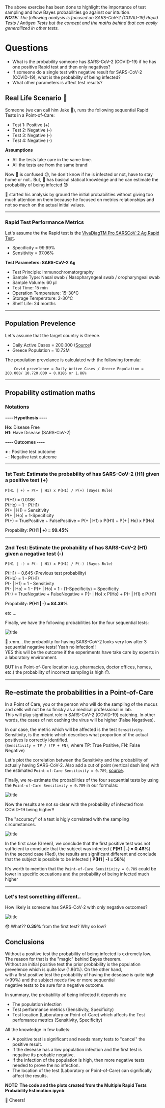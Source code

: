 
The above exercise has been done to highlight the importance of test sampling and how Bayes probabilities go against our intuition. \
***NOTE:*** *The following analysis is focused on SARS-CoV-2 (COVID-19) Rapid Tests / Antigen Tests but the concept and the maths behind that can easily generallized in other tests.*

# Questions
* What is the probability someone has SARS-CoV-2 (COVID-19) if he has one positive Rapid test and then only negatives?
* If someone do a single test with negative result for SARS-CoV-2 (COVID-19), what is the probability of being infected?
* What other parameters is affect test results?

## Real Life Scenario :syringe:
Someone (we can call him Jake :man:), runs the following sequential Rapid Tests in a Point-of-Care:
* Test 1: Positive (+)
* Test 2: Negative (-)
* Test 3: Negative (-)
* Test 4: Negative (-)

**Assumptions**
* All the tests take care in the same time.
* All the tests are from the same brand
    

Now :man: is confused :confused:, he don't know if he is infected or not, have to stay home or not..
But, :man: has basical statical knowledge and he can estimate the probability of being infected :smiling_imp:

:man: started his analysis by ground the initial probabilities without giving too much attention on them because
he focused on metrics relationships and not so much on the actual initial values.

---

### Rapid Test Performance Metrics
Let's assume the the Rapid test is the [VivaDiagTM Pro SARSCoV-2 Ag Rapid Test](https://www.mmbiotech.it/en/prodotto/vivadiag-pro-sars-cov-2-ag-rapid-test-tampone-antigene-covid-rapido-confezione-da-25-tamponi-rapidi/).
* Specificity = 99.99%
* Sensitivity = 97.06%

**Test Parameters: SARS-CoV-2 Ag**
* Test Principle: Immunochromatorgraphy
* Sample Type: Nasal swab / Nasopharyngeal swab / oropharyngeal swab
* Sample Volume: 60 μl
* Test Time: 15 min
* Operation Temperature: 15-30°C
* Storage Temperature: 2-30°C
* Shelf Life: 24 months

---

## Population Prevelence
Let's assume that the target country is Greece.
  * Daily Active Cases = 200.000 ([Source](https://www.worldometers.info/coronavirus/country/greece/))
  * Greece Population = 10.72M

The population prevelance is calculated with the following formula:
```
    Covid prevelence = Daily Active Cases / Greece Population = 200.000/ 10.720.000 = 0.0186 or 1.86%
```
---

## Propability estimation maths

### Notations

**---- Hypothesis ----**

**Ho**: Disease Free \
**H1**: Have Disease (SARS-CoV-2)

**---- Outcomes ----**

**+** : Positive test outcome \
**-** : Negative test outcome

---

### 1st Test: Estimate the probability of has SARS-CoV-2 (H1) given a positive test (+)
```
P(H1 | +) = P(+ | H1) x P(H1) / P(+) (Bayes Rule)
```

P(H1)     = 0.0186 \
P(Ho)     = 1 - P(H1) \
P(+ | H1) = Sensitivity \
P(+ | Ho) = 1-Specificity \
P(+)      = TruePositive + FalsePositive = P(+ | H1) x P(H1) + P(+ | Ho) x P(Ho)

Propability: **P(H1 | +) = 99.45%**

--- 

### 2nd Test: Estimate the probability of has SARS-CoV-2 (H1) given a negative test (-)
```
P(H1 | -) = P(- | H1) x P(H1) / P(-) (Bayes Rule)
```

P(H1)     = 0.645 (Previous test probability) \
P(Ho)     = 1 - P(H1) \
P(- | H1) = 1 - Sensitivity \
P(- | Ho) = 1 - P(+ | Ho) = 1 - (1-Specificity) = Specificity \
P(-)      = TrueNegative + FalseNegative = P(- | Ho) x P(Ho) + P(- | H1) x P(H1)

Propability: **P(H1 | -) = 84.39%**

etc ...

Finally, we have the following probabilities for the four sequential tests:

![title](plots/ideal_probabilities.png)


:man: xmm... the probability for having SARS-CoV-2 looks very low after 3 sequential negative tests! Yeah no infection!! \
YES this will be the outcome if the experiments have take care by experts in a laboratory environment.

BUT in a Point-of-Care location (e.g. pharmacies, doctor offices, homes,  etc.) the probability of incorrect sampling is high :unamused:.

---
## Re-estimate the probabilities in a Point-of-Care

In a Point of Care, you or the person who will do the sampling of the mucus and cells will not be so finicky as a medical professional in lab. \
This will play significant role in SARS-CoV-2 (COVID-19) catching. In other words, the cases of not caching the virus will be higher (False Negatives).

In our case, the metric which will be affected is the test `Sensitivity`. \
Sensitivity, is the metric which describes what proportion of the actual positives is correctly identified. \
(`Sensitivity = TP / (TP + FN)`, where TP: True Positive, FN: False Negative)

Let's plot the correlation between the Sensitivity and the probability of actually having SARS-CoV-2.
Also add a cut of point (vertical dash line) with the estimated `Point-of-Care Sensitivity = 0.789`, [source](https://www.healthline.com/health/how-accurate-are-rapid-covid-tests).

Finally, we re-estimate the probabilities of the four sequential tests by using the `Point-of-Care Sensitivity = 0.789` in our formulas:

![title](plots/point_of_care_probabilities.png)

Now the results are not so clear with the probability of infected from COVID-19 being higher!!

The "accuracy" of a test is higly correlated with the sampling circumstances.


![title](plots/sensitivity_vs_probability.png)

In the first case (Green), we conclude that the first positive test was not sufficient to conclude that the subject was infected ( **P(H1 | -) = 0.46%**) \
In the second case (Red), the results are significant different and conclude that the subject is possible to be infected ( **P(H1 | -) = 58%**)

It's worth to mention that the `Point-of-Care Sensitivity = 0.789` could be lower in specific occuations and the probability of being infected much higher

---
### Let's test something different.. 
How likely is someone has SARS-CoV-2 with only negative outcomes?

![title](plots/only_negative_outcomes.png)

:flushed: What?? **0.39%** from the first test? Why so low?

## Conclusions

Without a positive test the probability of being infected is extremely low. The reason for that is the "magic" behind Bayes theorem.\
Without an initial positive test the prior probability is the population prevelence which is quite low (1.86%). On the other hand,  \
with a first positive test the probability of having the desease is quite high (>99%) and the subject needs five or more sequential \
negative tests to be sure for a negative outcome.

In summary, the probability of being infected it depends on:
* The population infection
* Test performance metrics (Sensitivity, Specificity)
* Test location (Laboratory or Point-of-Care) which affects the Test perfomance metrics (Sensitivity, Specificity)


All the knowledge in few bullets:
* A positive test is significant and needs many tests to "cancel" the positive result.
* If the desease has a low population infection and the first test is negative its probable negative.
* If the infection of the population is high, then more negative tests needed to prove the no infection.
* The location of the test (Laboratory or Point-of-Care) can significally affect the results.

**NOTE: The code and the plots created from the Multiple Rapid Tests Probability Estimation.ipynb**

:beers: Cheers!
